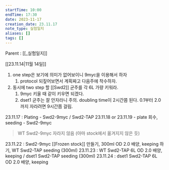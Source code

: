 ```yaml
---
startTime: 10:00
endTime: 17:30
date: 2023-11-17
creation_date: 23.11.17
note_type: 실험일지
aliases: []
tags: []
---
```


Parent : [[_실험일지]]

[[23.11.14|11월 14일]] 
1. one step은 보기에 의미가 없어보이니  9myc을 이용해서 하자
	1. protocol 되짚어보면서 계획짜고 다음주에 착수하자.
2. 동시에 two step 할 [[Swd2]] 균주를 각 6L 가량 키워라.
	1. 9myc 키울 때 같이 키우면 되겠다. 
	2. dset1 균주는 잘 안자라니 주의. doubling time이 2시간쯤 된다. 0.1부터 2.0까지 자라려면 9시간쯤 걸림.

23.11.17 : Plating - Swd2-9myc / Swd2-TAP
23.11.18 or 23.11.19 - plate 회수, seeding - Swd2-9myc
> WT Swd2-9myc 자라지 않음 (아마 stock에서 옮겨지지 않은 듯)

23.11.22 : Swd2-9myc [[Frozen stock]] 만들기, 300ml OD 2.0 배양, keeping 하기, WT Swd2-TAP seeding (300ml)
23.11.23 : WT Swd2-TAP 6L OD 2.0 배양, keeping / dset1 Swd2-TAP seeding (300ml)
23.11.24 : dset1 Swd2-TAP  6L OD 2.0 배양, keeping
